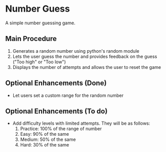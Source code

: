 # Number Guess

A simple number guessing game.

## Main Procedure

1. Generates a random number using python's random module
2. Lets the user guess the number and provides feedback on the guess ("Too high" or "Too low")
3. Displays the number of attempts and allows the user to reset the game

## Optional Enhancements (Done)
* Let users set a custom range for the random number

## Optional Enhancements (To do)
* Add difficulty levels with limited attempts. They will be as follows:
    1. Practice: 100% of the range of number
    2. Easy: 90% of the same
    3. Medium: 50% of the same
    4. Hard: 30% of the same